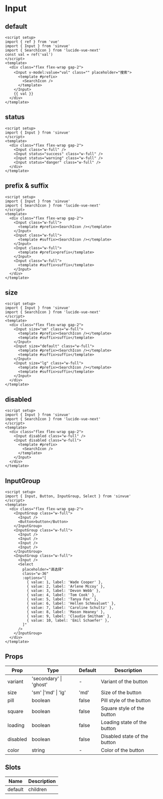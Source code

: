 # Input

## default

```vue demo
<script setup>
import { ref } from 'vue'
import { Input } from 'sinvue'
import { SearchIcon } from 'lucide-vue-next'
const val = ref('val')
</script>
<template>
  <div class="flex flex-wrap gap-2">
    <Input v-model:value="val" class="" placeholder="搜索">
      <template #prefix>
        <SearchIcon />
      </template>
    </Input>
    {{ val }}
  </div>
</template>
```

## status

```vue demo
<script setup>
import { Input } from 'sinvue'
</script>
<template>
  <div class="flex flex-wrap gap-2">
    <Input class="w-full" />
    <Input status="success" class="w-full" />
    <Input status="warning" class="w-full" />
    <Input status="danger" class="w-full" />
  </div>
</template>
```

## prefix & suffix

```vue demo
<script setup>
import { Input } from 'sinvue'
import { SearchIcon } from 'lucide-vue-next'
</script>
<template>
  <div class="flex flex-wrap gap-2">
    <Input class="w-full">
      <template #prefix><SearchIcon /></template>
    </Input>
    <Input class="w-full">
      <template #suffix><SearchIcon /></template>
    </Input>
    <Input class="w-full">
      <template #prefix>prefix</template>
    </Input>
    <Input class="w-full">
      <template #suffix>suffix</template>
    </Input>
  </div>
</template>
```

## size

```vue demo
<script setup>
import { Input } from 'sinvue'
import { SearchIcon } from 'lucide-vue-next'
</script>
<template>
  <div class="flex flex-wrap gap-2">
    <Input size="sm" class="w-full">
      <template #prefix><SearchIcon /></template>
      <template #suffix>suffix</template>
    </Input>
    <Input size="default" class="w-full">
      <template #prefix><SearchIcon /></template>
      <template #suffix>suffix</template>
    </Input>
    <Input size="lg" class="w-full">
      <template #prefix><SearchIcon /></template>
      <template #suffix>suffix</template>
    </Input>
  </div>
</template>
```

## disabled

```vue demo
<script setup>
import { Input } from 'sinvue'
import { SearchIcon } from 'lucide-vue-next'
</script>
<template>
  <div class="flex flex-wrap gap-2">
    <Input disabled class="w-full" />
    <Input disabled class="w-full">
      <template #prefix>
        <SearchIcon />
      </template>
    </Input>
  </div>
</template>
```

## InputGroup

```vue demo
<script setup>
import { Input, Button, InputGroup, Select } from 'sinvue'
</script>
<template>
  <div class="flex flex-wrap gap-2">
    <InputGroup class="w-full">
      <Input />
      <Button>button</Button>
    </InputGroup>
    <InputGroup class="w-full">
      <Input />
      <Input />
      <Input />
      <Input />
    </InputGroup>
    <InputGroup class="w-full">
      <Input />
      <Select
        placeholder="请选择"
        class="w-36"
        :options="[
          { value: 1, label: 'Wade Cooper' },
          { value: 2, label: 'Arlene Mccoy' },
          { value: 3, label: 'Devon Webb' },
          { value: 4, label: 'Tom Cook' },
          { value: 5, label: 'Tanya Fox' },
          { value: 6, label: 'Hellen Schmvaluet' },
          { value: 7, label: 'Caroline Schultz' },
          { value: 8, label: 'Mason Heaney' },
          { value: 9, label: 'Claudie Smitham' },
          { value: 10, label: 'Emil Schaefer' },
        ]"
      />
    </InputGroup>
  </div>
</template>
```

## Props

| Prop     | Type                   | Default | Description                  |
| -------- | ---------------------- | ------- | ---------------------------- |
| variant  | 'secondary' \| 'ghost' | -       | Variant of the button        |
| size     | 'sm' \|'md' \| 'lg'    | 'md'    | Size of the button           |
| pill     | boolean                | false   | Pill style of the button     |
| square   | boolean                | false   | Square style of the button   |
| loading  | boolean                | false   | Loading state of the button  |
| disabled | boolean                | false   | Disabled state of the button |
| color    | string                 | -       | Color of the button          |

## Slots

| Name    | Description |
| ------- | ----------- |
| default | children    |
